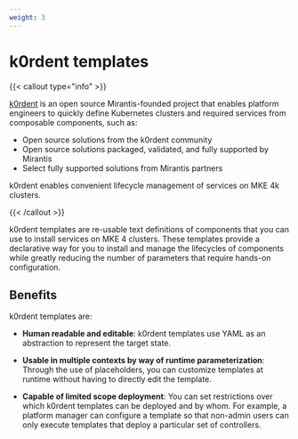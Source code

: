 ```yaml
---
weight: 3
---
```


# k0rdent templates

{{< callout type="info" >}}

[k0rdent](https://k0rdent.io) is an open source Mirantis-founded project that
enables platform engineers to quickly define Kubernetes clusters and required
services from composable components, such as:

* Open source solutions from the k0rdent community
* Open source solutions packaged, validated, and fully supported by Mirantis
* Select fully supported solutions from Mirantis partners

k0rdent enables convenient lifecycle management of services on MKE 4k clusters.

{{< /callout >}}

k0rdent templates are re-usable text definitions of components that you can use
to install services on MKE 4 clusters. These templates provide a declarative way
for you to install and manage the lifecycles of components while greatly
reducing the number of parameters that require hands-on configuration.

## Benefits

k0rdent templates are:

* **Human readable and editable**: k0rdent templates use YAML as an abstraction
to represent the target state.

* **Usable in multiple contexts by way of runtime parameterization**: Through
the use of placeholders, you can customize templates at runtime without having
to directly edit the template.

* **Capable of limited scope deployment**: You can set restrictions over which
k0rdent templates can be deployed and by whom. For example, a platform manager
can configure a template so that non-admin users can only execute templates
that deploy a particular set of controllers.
